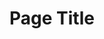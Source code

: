 ---
layout: layout.11ty.js
title: Page Title
sections:
  - type: "header"
    content:
      id:
      logo: "/logo.png"

  - type: "gallery"
    content:
      collection: collection1
      default:
        imageWidth: 60
        image: "/works/img.jpg"
        title: Empreintes Végétales
        description: |
          Acrylique et Peinture Aérosol sur Toile (Châssis)  
          120 x 150 cm.  
          Créée en 2017  
          Oeuvre signée à la main par l'Artiste  
          Avec Certificat d'Authenticité

  - type: "footer"
    content:
      id: footer
---